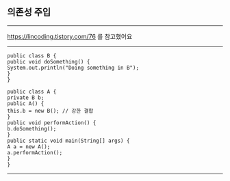 ## 의존성 주입
***

<https://lincoding.tistory.com/76> 를 참고했어요

***

```
public class B {
public void doSomething() {
System.out.println("Doing something in B");
}
}

public class A {
private B b;
public A() {
this.b = new B(); // 강한 결합
}
public void performAction() {
b.doSomething();
}
public static void main(String[] args) {
A a = new A();
a.performAction();
}
}
```
***
